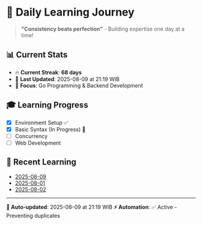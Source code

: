 # 🚀 Daily Learning Journey

> **"Consistency beats perfection"** - Building expertise one day at a time!

## 📊 Current Stats
- 🔥 **Current Streak**: **68 days**
- 📅 **Last Updated**: 2025-08-09 at 21:19 WIB
- 🎯 **Focus**: Go Programming & Backend Development

## 🎓 Learning Progress
- [x] Environment Setup ✅
- [x] Basic Syntax (In Progress) 🔄
- [ ] Concurrency
- [ ] Web Development

## 📖 Recent Learning
- [2025-08-09](learning-log/.md)
- [2025-08-01](learning-log/.md)
- [2025-08-02](learning-log/.md)

---
**🤖 Auto-updated**: 2025-08-09 at 21:19 WIB
**⚡ Automation**: ✅ Active - Preventing duplicates
